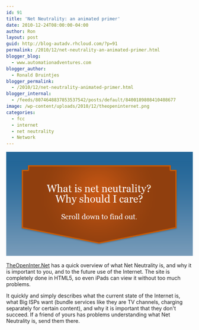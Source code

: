 ```yaml
---
id: 91
title: 'Net Neutrality: an animated primer'
date: 2010-12-24T08:00:00-04:00
author: Ron
layout: post
guid: http://blog-autadv.rhcloud.com/?p=91
permalink: /2010/12/net-neutrality-an-animated-primer.html
blogger_blog:
  - www.automationadventures.com
blogger_author:
  - Ronald Bruintjes
blogger_permalink:
  - /2010/12/net-neutrality-animated-primer.html
blogger_internal:
  - /feeds/8074648837853537542/posts/default/8400189808410408677
image: /wp-content/uploads/2010/12/theopeninternet.png
categories:
  - fcc
  - internet
  - net neutrality
  - Network
---
```

![](/wp-content/uploads/2010/12/theopeninternet.png)

<a href="http://www.theopeninter.net/" target="_blank">TheOpenInter.Net</a> has a quick overview of what Net Neutrality is, and why it is important to you, and to the future use of the Internet. The site is completely done in HTML5, so even iPads can view it without too much problems.

It quickly and simply describes what the current state of the Internet is, what Big ISPs want (bundle services like they are TV channels, charging separately for certain content), and why it is important that they don't succeed. If a friend of yours has problems understanding what Net Neutrality is, send them there.